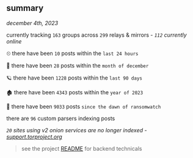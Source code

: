 
## summary
_december 4th, 2023_

currently tracking `163` groups across `299` relays & mirrors - _`112` currently online_

⏲ there have been `10` posts within the `last 24 hours`

🦈 there have been `28` posts within the `month of december`

🪐 there have been `1228` posts within the `last 90 days`

🏚 there have been `4343` posts within the `year of 2023`

🦕 there have been `9033` posts `since the dawn of ransomwatch`

there are `96` custom parsers indexing posts

_`20` sites using v2 onion services are no longer indexed - [support.torproject.org](https://support.torproject.org/onionservices/v2-deprecation/)_

> see the project [README](https://github.com/joshhighet/ransomwatch#ransomwatch--) for backend technicals
